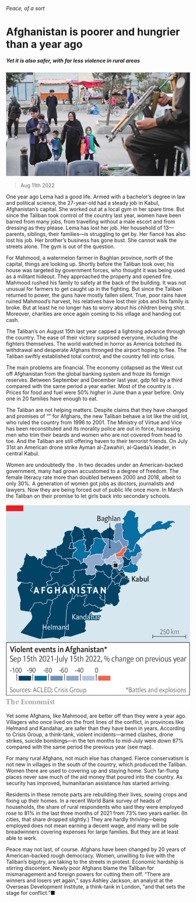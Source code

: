 ###### Peace, of a sort

# Afghanistan is poorer and hungrier than a year ago 

##### Yet it is also safer, with far less violence in rural areas 

![image](images/20220813_ASP001.jpg) 

> Aug 11th 2022 

One year ago Lema had a good life. Armed with a bachelor’s degree in law and political science, the 27-year-old had a steady job in Kabul, Afghanistan’s capital. She worked out at a local gym in her spare time. But since the Taliban took control of the country last year, women have been barred from many jobs, from travelling without a male escort and from dressing as they please. Lema has lost her job. Her household of 13—parents, siblings, their families—is struggling to get by. Her fiancé has also lost his job. Her brother’s business has gone bust. She cannot walk the streets alone. The gym is out of the question. 

For Mahmood, a watermelon farmer in Baghlan province, north of the capital, things are looking up. Shortly before the Taliban took over, his house was targeted by government forces, who thought it was being used as a militant hideout. They approached the property and opened fire. Mahmood rushed his family to safety at the back of the building. It was not unusual for farmers to get caught up in the fighting. But since the Taliban returned to power, the guns have mostly fallen silent. True, poor rains have ruined Mahmood’s harvest, his relatives have lost their jobs and his family is broke. But at least he no longer has to worry about his children being shot. Moreover, charities are once again coming to his village and handing out cash.

The Taliban’s  on August 15th last year capped a lightning advance through the country. The ease of their victory surprised everyone, including the fighters themselves. The world watched in horror as America botched its withdrawal and desperate Afghans thronged the airport hoping to flee. The Taliban swiftly established total control, and the country fell into crisis. 

The main problems are financial. The economy collapsed as the West cut off Afghanistan from the global banking system and froze its foreign reserves. Between September and December last year, gdp fell by a third compared with the same period a year earlier. Most of the country is . Prices for food and fuel were 50% higher in June than a year before. Only one in 20 families have enough to eat. 

The Taliban are not helping matters. Despite claims that they have changed and promises of “” for Afghans, the new Taliban behave a lot like the old lot, who ruled the country from 1996 to 2001. The Ministry of Virtue and Vice has been reconstituted and its morality police are out in force, harassing men who trim their beards and women who are not covered from head to toe. And the Taliban are still offering haven to their terrorist friends. On July 31st an American drone strike  Ayman al-Zawahiri, al-Qaeda’s leader, in central Kabul. 

Women are undoubtedly the . In two decades under an American-backed government, many had grown accustomed to a degree of freedom. The female literacy rate more than doubled between 2000 and 2018, albeit to only 30%. A generation of women got jobs as doctors, journalists and lawyers. Now they are being forced out of public life once more. In March the Taliban  on their promise to let girls back into secondary schools.

![image](images/20220813_ASM914.png) 


Yet some Afghans, like Mahmood, are better off than they were a year ago. Villagers who once lived on the front lines of the conflict, in provinces like Helmand and Kandahar, are safer than they have been in years. According to Crisis Group, a think-tank, violent incidents—armed clashes, drone strikes, suicide bombings—in the ten months to mid-July were down 87% compared with the same period the previous year (see map). 

For many rural Afghans, not much else has changed. Fierce conservatism is not new in villages in the south of the country, which produced the Taliban. Women there are used to covering up and staying home. Such far-flung places never saw much of the aid money that poured into the country. As security has improved, humanitarian assistance has started arriving.

Residents in these remote parts are rebuilding their lives, sowing crops and fixing up their homes. In a recent World Bank survey of heads of households, the share of rural respondents who said they were employed rose to 81% in the last three months of 2021 from 73% two years earlier. (In cities, that share dropped slightly.) They are hardly thriving—being employed does not mean earning a decent wage, and many will be sole breadwinners covering expenses for large families. But they are at least able to work.

Peace may not last, of course. Afghans have been changed by 20 years of American-backed rough democracy. Women, unwilling to live with the Taliban’s bigotry, are taking to the streets in protest. Economic hardship is stirring discontent. Newly poor Afghans blame the Taliban for mismanagement and foreign powers for cutting them off. “There are winners and losers yet again,” says Ashley Jackson, an analyst at the Overseas Development Institute, a think-tank in London, “and that sets the stage for conflict.”■

